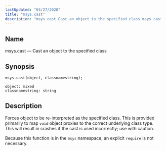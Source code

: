 ```yaml
---
lastUpdated: "03/27/2020"
title: "msys.cast"
description: "msys cast Cast an object to the specified class msys cast object classnamestring Forces object to be re interpreted as the specified class This is provided primarily to map void object proxies to the correct underlying class type This will result in crashes if the cast is used incorrectly use..."
---
```


<a name="lua.ref.msys.cast"></a> 
## Name

msys.cast — Cast an object to the specified class

<a name="idp16012640"></a> 
## Synopsis

`msys.cast(object, classnamestring);`

```
object: mixed
classnamestring: string
```
<a name="idp16015632"></a> 
## Description

Forces object to be re-interpreted as the specified class. This is provided primarily to map `void` object proxies to the correct underlying class type. This will result in crashes if the cast is used incorrectly; use with caution.

Because this function is in the `msys` namespace, an explicit `require` is not necessary.